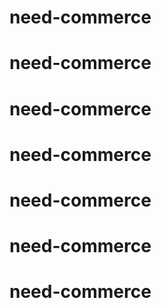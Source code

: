 # need-commerce
# need-commerce
# need-commerce
# need-commerce
# need-commerce
# need-commerce
# need-commerce

